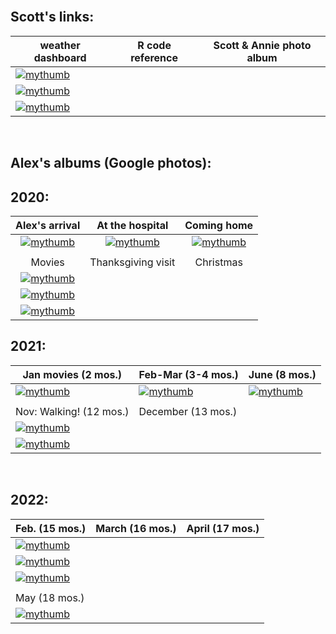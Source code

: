 <br>

## Scott's links:

| weather dashboard | R code reference | Scott & Annie photo album  |
|-----|-----|-----|
| [![mythumb](assets/weather%20icon.png "Weather dashboard")](docs/SRM_weather7.html)|
[![mythumb](assets/code.png "SRM code")](docs/SRM_code.html)|
[![mythumb](images/Scott%20n%20Annie%20thm.jpg "Scott & Annie 2020")](https://photos.app.goo.gl/Lyh4CcWdFuuiufuv5)|

<br>

## Alex's albums (Google photos):

## 2020:

| Alex's arrival |   At the hospital    | Coming home  |
|:-----------------:|:----------------:|:------------------:|
| [![mythumb](images/introducing-alex-galen-marion_thm.jpg "Birthday")](https://photos.app.goo.gl/UsbqoToZ5JBLwnLX9) |   [![mythumb](images/hospital_thm.jpg "At the hospital")](https://photos.app.goo.gl/Msw5y5udBryZNi338)   | [![mythumb](images/coming%20home%202%20thm.jpg "Coming home")](https://photos.app.goo.gl/KvWUrYm67uxNgAHp7) | 
|   |   |   |
|  Movies    | Thanksgiving visit | Christmas |   
| [![mythumb](images/movies_thm.jpg "Movies")](https://photos.app.goo.gl/4mnHxyz3WaqjsbZn9)|
[![mythumb](images/thanskgiving%20thm.jpg "Thanksgiving")](https://photos.app.goo.gl/9DxJhFJFUpnhJAe86)|
[![mythumb](images/christmas%20thm2.jpg "First Christmas")](https://photos.app.goo.gl/rDrpdgzfQ8Rj3SrD6)|

## 2021:

| Jan movies (2 mos.) | Feb-Mar (3-4 mos.)| June (8 mos.)|
|------------------|-----------------|--------------------|
| [![mythumb](images/Jan%20movies%20thm.jpg "Movies from Jan 2021")](https://photos.app.goo.gl/Li67ZVJuo2Hgy5Gn6) | [![mythumb](images/3-4%20mos%20thm.jpg "3-4 mos")](https://photos.app.goo.gl/snuXCZF9zKHdtegE9) | [![mythumb](images/pre-crawling%20thm.jpg "last of the pre-crawling era")](https://photos.app.goo.gl/a3Ltsy1xZ3wZJPWH9) | 
|   |   |   |
| Nov: Walking! (12 mos.) | December (13 mos.) |   |
|[![mythumb](images/walking%20thm.jpg "Walking!!")](https://photos.app.goo.gl/SK3Sv5So67rF2tHn7) |
[![mythumb](images/snow_21_%20_thm.jpg "Christmas etc.")](https://photos.app.goo.gl/AV1g4iXsNHVq6JyH9) |   |

<br>

## 2022:

| Feb. (15 mos.) | March (16 mos.) | April (17 mos.) |
|---|---|---|
| [![mythumb](images/Feb_22_thm.jpg "Feb 2022")](https://photos.app.goo.gl/CezHX9BcY8BuRn1M9) | 
[![mythumb](images/March_22_thm.jpg "March 2022")](https://photos.app.goo.gl/Qw4DHUQhB8cQ34Qp9) |
[![mythumb](images/Apr_22_thm.jpg "April 2022")](https://photos.app.goo.gl/6VsoFErA5ABAhpYe9) |
|   |   |   |
|May (18 mos.) |   |   |
| [![mythumb](images/May_22_thm.jpg "May 2022")](https://photos.app.goo.gl/6VsoFErA5ABAhpYe9) |   |   |

<br><br><br><br>
